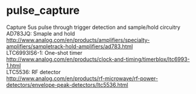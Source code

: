 # pulse_capture  
Capture 5us pulse through trigger detection and sample/hold circuitry  
AD783JQ: Smaple and hold    
http://www.analog.com/en/products/amplifiers/specialty-amplifiers/sampletrack-hold-amplifiers/ad783.html  
LTC6993IS6-1: One-shot timer  
http://www.analog.com/en/products/clock-and-timing/timerblox/ltc6993-1.html  
LTC5536: RF detector  
http://www.analog.com/en/products/rf-microwave/rf-power-detectors/envelope-peak-detectors/ltc5536.html  

